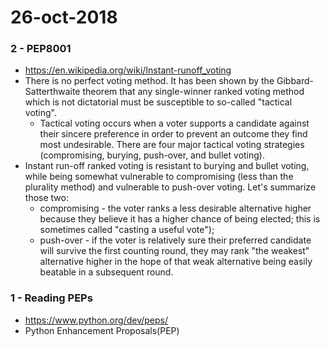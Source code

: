 # 26-oct-2018

### 2 - PEP8001


- https://en.wikipedia.org/wiki/Instant-runoff_voting
- There is no perfect voting method. It has been shown by the Gibbard-Satterthwaite theorem that any single-winner ranked voting method which is not dictatorial must be susceptible to so-called "tactical voting".
  - Tactical voting occurs when a voter supports a candidate against their sincere preference in order to prevent an outcome they find most undesirable. There are four major tactical voting strategies (compromising, burying, push-over, and bullet voting).
- Instant run-off ranked voting is resistant to burying and bullet voting, while being somewhat vulnerable to compromising (less than the plurality method) and vulnerable to push-over voting. Let's summarize those two:
  - compromising - the voter ranks a less desirable alternative higher because they believe it has a higher chance of being elected; this is sometimes called "casting a useful vote");
  - push-over - if the voter is relatively sure their preferred candidate will survive the first counting round, they may rank "the weakest" alternative higher in the hope of that weak alternative being easily beatable in a subsequent round.



### 1 - Reading PEPs

- https://www.python.org/dev/peps/
- Python Enhancement Proposals(PEP)
